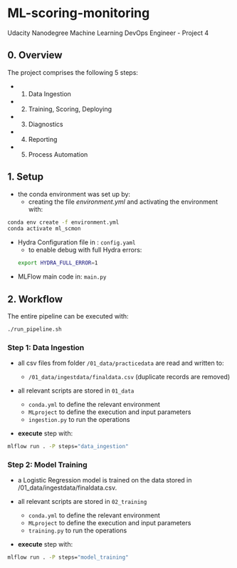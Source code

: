# ML-scoring-monitoring
Udacity Nanodegree Machine Learning DevOps Engineer - Project 4


## 0. Overview
The project comprises the following 5 steps:
- 1. Data Ingestion
- 2. Training, Scoring, Deploying
- 3. Diagnostics
- 4. Reporting
- 5. Process Automation

## 1. Setup

- the conda environment was set up by:
    - creating the file _environment.yml_ and activating the environment with:
```Bash		
conda env create -f environment.yml	
conda activate ml_scmon
```


- Hydra Configuration file in :
```config.yaml```
    - to enable debug with full Hydra errors:
    ```Bash
    export HYDRA_FULL_ERROR=1
    ```
- MLFlow main code in:
```main.py```


## 2. Workflow

The entire pipeline can be executed with:
```Bash
./run_pipeline.sh
```

### Step 1: Data Ingestion
- all csv files from folder ```/01_data/practicedata``` are read and written to:
    - ```/01_data/ingestdata/finaldata.csv``` (duplicate records are removed)

- all relevant scripts are stored in ```01_data```
    - ```conda.yml``` to define the relevant environment
    - ```MLproject``` to define the execution and input parameters
    - ```ingestion.py``` to run the operations

- **execute** step with:
```Bash
mlflow run . -P steps="data_ingestion"
```

### Step 2: Model Training
- a Logistic Regression model is trained on the data stored in /01_data/ingestdata/finaldata.csv. 

- all relevant scripts are stored in ```02_training```
    - ```conda.yml``` to define the relevant environment
    - ```MLproject``` to define the execution and input parameters
    - ```training.py``` to run the operations


- **execute** step with:
```Bash
mlflow run . -P steps="model_training"
```
